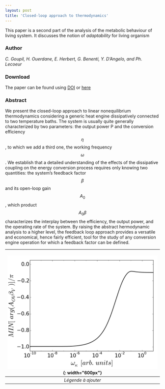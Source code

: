 ```yaml
---
layout: post
title: 'Closed-loop approach to thermodynamics'
---
```


This paper is a second part of the analysis of the metabolic behaviour of living system.
It discusses the notion of *adaptability* for living organism


### Author

*C. Goupil, H. Ouerdane, E. Herbert,  G. Benenti,  Y. D’Angelo, and Ph. Lecoeur*

### Download

The paper can be found using [DOI](http://dx.doi.org/10.1103/PhysRevE.94.032136) or [here](https://journals.aps.org/pre/abstract/10.1103/PhysRevE.94.032136)

### Abstract

We present the closed-loop approach to linear nonequilibrium thermodynamics considering a generic heat
engine dissipatively connected to two temperature baths. The system is usually quite generally characterized by
two parameters: the output power P and the conversion efficiency $$\eta $$, to which we add a third one, the working
frequency $$\omega $$. We establish that a detailed understanding of the effects of the dissipative coupling on the energy
conversion process requires only knowing two quantities: the system’s feedback factor $$\beta$$ and its open-loop gain
$$A_0$$ , which product $$A_0 \beta$$ characterizes the interplay between the efficiency, the output power, and the operating
rate of the system. By raising the abstract hermodynamic analysis to a higher level, the feedback loop approach
provides a versatile and economical, hence fairly efficient, tool for the study of any conversion engine operation
for which a feedback factor can be defined.


| ![imageclosedloop](/images/ClosedLoop8.jpg){: width="600px"} |
|:--:| 
| *Légende à ajouter* |


